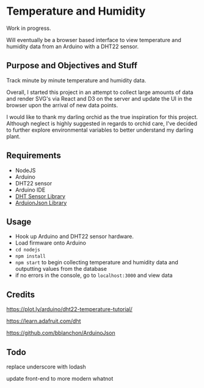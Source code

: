 # Temperature and Humidity

Work in progress.

Will eventually be a browser based interface to view temperature and humidity data from an Arduino with a DHT22 sensor.

## Purpose and Objectives and Stuff

Track minute by minute temperature and humidity data.

Overall, I started this project in an attempt to collect large amounts of data and render SVG's via React and D3 on the server and update the UI in the browser upon the arrival of new data points.

I would like to thank my darling orchid as the true inspiration for this project. Although neglect is highly suggested in regards to orchid care, I've decided to further explore environmental variables to better understand my darling plant.

## Requirements

- NodeJS
- Arduino
- DHT22 sensor
- Arduino IDE
- [DHT Sensor Library](https://github.com/adafruit/DHT-sensor-library)
- [ArduionJson Library](https://github.com/bblanchon/ArduinoJson)

## Usage

- Hook up Arduino and DHT22 sensor hardware.
- Load firmware onto Arduino
- `cd nodejs`
- `npm install`
- `npm start` to begin collecting temperature and humidity data and outputting values from the database
- if no errors in the console, go to `localhost:3000` and view data

## Credits

https://plot.ly/arduino/dht22-temperature-tutorial/

https://learn.adafruit.com/dht

https://github.com/bblanchon/ArduinoJson

## Todo

replace underscore with lodash

update front-end to more modern whatnot

